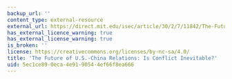 ```yaml
---
backup_url: ''
content_type: external-resource
external_url: https://direct.mit.edu/isec/article/30/2/7/11842/The-Future-of-U-S-China-Relations-Is-Conflict
has_external_licence_warning: true
has_external_license_warning: true
is_broken: ''
license: https://creativecommons.org/licenses/by-nc-sa/4.0/
title: 'The Future of U.S.-China Relations: Is Conflict Inevitable?'
uid: 5ec1ce89-0eca-4e91-9054-4ef66f8ea666
---
```

